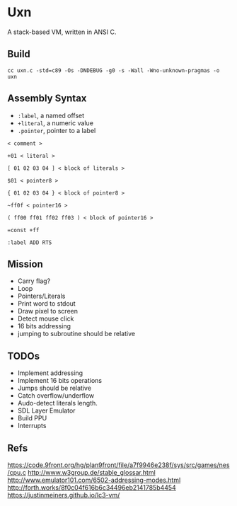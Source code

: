 # Uxn

A stack-based VM, written in ANSI C.

## Build

```
cc uxn.c -std=c89 -Os -DNDEBUG -g0 -s -Wall -Wno-unknown-pragmas -o uxn
```

## Assembly Syntax

- `:label`, a named offset
- `+literal`, a numeric value
- `.pointer`, pointer to a label

```
< comment >

+01 < literal >

[ 01 02 03 04 ] < block of literals >

$01 < pointer8 >

{ 01 02 03 04 } < block of pointer8 >

~ff0f < pointer16 >

( ff00 ff01 ff02 ff03 ) < block of pointer16 >

=const +ff

:label ADD RTS
```

## Mission

- Carry flag?
- Loop
- Pointers/Literals
- Print word to stdout
- Draw pixel to screen
- Detect mouse click
- 16 bits addressing
- jumping to subroutine should be relative

## TODOs

- Implement addressing
- Implement 16 bits operations
- Jumps should be relative
- Catch overflow/underflow
- Audo-detect literals length.
- SDL Layer Emulator
- Build PPU
- Interrupts

## Refs

https://code.9front.org/hg/plan9front/file/a7f9946e238f/sys/src/games/nes/cpu.c
http://www.w3group.de/stable_glossar.html
http://www.emulator101.com/6502-addressing-modes.html
http://forth.works/8f0c04f616b6c34496eb2141785b4454
https://justinmeiners.github.io/lc3-vm/